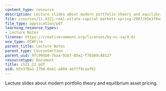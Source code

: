 ```yaml
---
content_type: resource
description: Lecture slides about modern portfolio theory and equilibrium asset pricing.
file: /courses/11-432j-real-estate-capital-markets-spring-2007/b5e3f0a2170d6ea1a80dabf7f9caafb2_ch21_22.pdf
file_type: application/pdf
learning_resource_types:
- Lecture Notes
license: https://creativecommons.org/licenses/by-nc-sa/4.0/
ocw_type: OCWFile
parent_title: Lecture Notes
parent_type: CourseSection
parent_uid: 9fc99db8-7baa-92b7-85e2-f78509c48127
resourcetype: Document
title: ch21_22.pdf
uid: b5e3f0a2-170d-6ea1-a80d-abf7f9caafb2
---
```

Lecture slides about modern portfolio theory and equilibrium asset pricing.